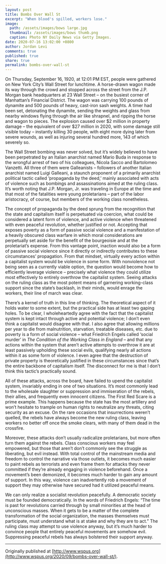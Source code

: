 ```yaml
---
layout: post
title: Bombs Over Wall St
excerpt: "When blood's spilled, workers lose."
image: 
  path: /assets/images/bows large.jpg
  thumbnail: /assets/images/bows thumb.png
  caption: Photo NY Daily News via Getty Images.
date: 2020-07-16 13:02:00 +0800
author: Jordan Levi
comments: true
published: true
share: true
permalink: bombs-over-wall-st
---
```

On Thursday, September 16, 1920, at 12:01 PM EST, people were gathered on New York City’s Wall Street for lunchtime. A horse-drawn wagon made its way through the crowd and stopped across the street from the J.P. Morgan bank headquarters at 23 Wall Street – on the busiest corner of Manhattan’s Financial District. The wagon was carrying 100 pounds of dynamite and 500 pounds of heavy, cast-iron sash weights. A timer had been set, detonating the dynamite, sending the weights and glass from nearby windows flying through the air like shrapnel, and ripping the horse and wagon to pieces. The explosion caused over $2 million in property damage – the equivalent of over $27 million in 2020, with some damage still visible today – instantly killing 30 people, with eight more dying later from severe wounds, as well as injuring several hundred more, 143 of which severely so. 

The Wall Street bombing was never solved, but it’s widely believed to have been perpetrated by an Italian anarchist named Mario Buda in response to the wrongful arrest of two of his colleagues, Nicola Sacco and Bartolomeo Vanzetti. All three of them were Galleanists – followers of another Italian anarchist named Luigi Galleani, a staunch proponent of a primarily anarchist political tactic called ‘propaganda by the deed,’ mainly associated with acts of violence such as bombings and assassinations aimed at the ruling class. It’s worth noting that J.P. Morgan, Jr. was traveling in Europe at the time and that most of the fatalities were young proletarians – part of the labor aristocracy, of course, but members of the working class nonetheless. 

The concept of propaganda by the deed sprung from the recognition that the state and capitalism itself is perpetuated via coercion, what could be considered a latent form of violence, and active violence when threatened with even peaceful revolution, whether justified or not. Accepting that exposes poverty as a form of passive social violence and a manifestation of a heavily obscured class warfare in which moral considerations are perpetually set aside for the benefit of the bourgeoisie and at the proletariat’s expense. From this vantage point, inaction would also be a form of passive social violence since it directly or indirectly contributes to these circumstances’ propagation. From that mindset, virtually every action within a capitalist system would be violence in some form. With nonviolence not being seen as a currently viable option, the question would become how to efficiently leverage violence – precisely what violence they could utilize most effectively to entirely overthrow the capitalist system. Seeing attacks on the ruling class as the most potent means of garnering working-class support since the state’s backlash, in their minds, would enrage the workers, their line of march was clear. 

There’s a kernel of truth in this line of thinking. The theoretical aspect of it holds water to some extent, but the practical side has at least two gaping holes. To be clear, I wholeheartedly agree with the fact that the capitalist system is kept intact through active and potential violence; I don’t even think a capitalist would disagree with that. I also agree that allowing millions per year to die from malnutrition, starvation, treatable diseases, etc. due to poverty is a form of social violence – what Friedrich Engels called ‘social murder’ in <i>The Condition of the Working Class in England</i> – and that any actions within the system that aren’t active attempts to overthrow it are at least passively upholding these social evils, qualifying nearly all actions within it as some form of violence. I even agree that the destruction of private property is theoretically justified in these circumstances since that’s the entire backbone of capitalism itself. The disconnect for me is that I don’t think this tactic’s practically sound. 

All of these attacks, across the board, have failed to upend the capitalist system, invariably ending in one of two situations. It’s most commonly lead to the wholesale slaughter or suppression and immiseration of the rebels, their allies, and frequently even innocent citizens. The First Red Scare is a prime example. This happens because the state has the most artillery and won’t hesitate to trample on human rights to neutralize any threats, citing security as an excuse. On the rare occasions that insurrections weren’t quelled, the rebels have always become the new ruling class, leaving workers no better off once the smoke clears, with many of them dead in the crossfire. 

Moreover, these attacks don’t usually radicalize proletarians, but more often turn them against the rebels. Class conscious workers may feel empowered, but those that aren’t don’t commonly see the struggle as liberating, but evil instead. With total control of the mainstream media and freedom to control the narrative via those outlets, it becomes much easier to paint rebels as terrorists and even frame them for attacks they never committed if they’re already engaging in violence beforehand. Once a movement’s been demonized, it becomes much harder to gain any amount of support. In this way, violence can inadvertently rob a movement of support they may otherwise have secured had it utilized peaceful means. 

We can only realize a socialist revolution peacefully. A democratic society must be founded democratically. In the words of Friedrich Engels: “The time is past for revolutions carried through by small minorities at the head of unconscious masses. When it gets to be a matter of the complete transformation of the social organization, the masses themselves must participate, must understand what is at stake and why they are to act.” The ruling class may attempt to use violence anyway, but it’s much harder to convince people that entirely peaceful movements are somehow evil. Suppressing peaceful rebels has always bolstered their support anyway.

<hr>

Originally published at [http://www.wspus.org](http://www.wspus.org/2020/09/bombs-over-wall-st/).

